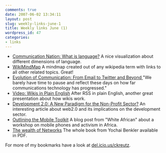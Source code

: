 ```yaml
---
comments: true
date: 2007-06-02 13:34:11
layout: post
slug: weekly-links-june-1
title: Weekly links June (1)
wordpress_id: 47
categories:
- links
---
```







  * [Communication Nation: What is language?](http://communicationnation.blogspot.com/2007/06/what-is-language.html)
A nice visualization about different dimensions of language.
  * [WikiMindMap](http://www.wikimindmap.org/)
A mindmap created out of any wikipedia term with links to all other related topics. Great!
  * [Evolution of Communication: From Email to Twitter and Beyond
](http://www.readwriteweb.com/archives/evolution_of_communication.php)"We barely have time to pause and reflect these days on how far communications technology has progressed."
  * [Video: Wikis in Plain English](http://www.commoncraft.com/video-wikis-plain-english)
After RSS in plain English, another great presentation about how wikis work.
  * [Development 2.0: A New Paradigm for the Non-Profit Sector?](http://www.freepint.com/issues/240507.htm#feature)
An interesting article about web2.0 and its implications on the development sector.
  * [Outlining the Mobile Toolkit](http://whiteafrican.com/?p=598)
A blog post from "White African" about a workshop on mobile phones and activism in Africa.
  * [The wealth of Networks](http://www.benkler.org/wealth_of_networks/index.php?title=Download_PDFs_of_the_book)
The whole book from Yochai Benkler available in PDF.


For more of my bookmarks have a look at [del.icio.us/ckreutz](http://del.icio.us/ckreutz).
